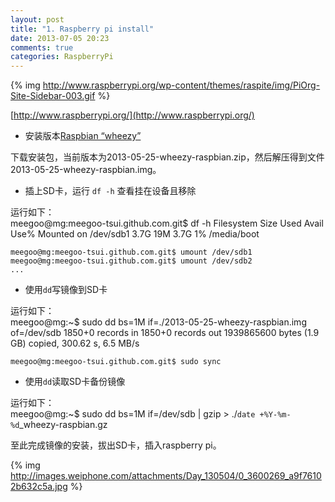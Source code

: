 ```yaml
---
layout: post
title: "1. Raspberry pi install"
date: 2013-07-05 20:23
comments: true
categories: RaspberryPi
---
```


{% img http://www.raspberrypi.org/wp-content/themes/raspite/img/PiOrg-Site-Sidebar-003.gif %}

[http://www.raspberrypi.org/](http://www.raspberrypi.org/)

*	安装版本[Raspbian “wheezy”](http://www.raspberrypi.org/downloads)

下载安装包，当前版本为2013-05-25-wheezy-raspbian.zip，然后解压得到文件2013-05-25-wheezy-raspbian.img。

*	插上SD卡，运行 `df -h` 查看挂在设备且移除

运行如下：    
	meegoo@mg:meegoo-tsui.github.com.git$ df -h
	Filesystem      Size  Used Avail Use% Mounted on
	/dev/sdb1       3.7G   19M  3.7G   1% /media/boot
	
	meegoo@mg:meegoo-tsui.github.com.git$ umount /dev/sdb1
	meegoo@mg:meegoo-tsui.github.com.git$ umount /dev/sdb2
	...

*	使用`dd`写镜像到SD卡

运行如下：    
	meegoo@mg:~$ sudo dd bs=1M if=./2013-05-25-wheezy-raspbian.img of=/dev/sdb
	1850+0 records in
	1850+0 records out
	1939865600 bytes (1.9 GB) copied, 300.62 s, 6.5 MB/s

	meegoo@mg:meegoo-tsui.github.com.git$ sudo sync

*	使用`dd`读取SD卡备份镜像

运行如下：    
	meegoo@mg:~$ sudo dd bs=1M if=/dev/sdb | gzip > ./`date +%Y-%m-%d`_wheezy-raspbian.gz

至此完成镜像的安装，拔出SD卡，插入raspberry pi。

{% img http://images.weiphone.com/attachments/Day_130504/0_3600269_a9f76102b632c5a.jpg %}


